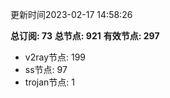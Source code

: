 更新时间2023-02-17 14:58:26

**总订阅: 73**
**总节点: 921**
**有效节点: 297**
- v2ray节点: 199
- ss节点: 97
- trojan节点: 1
